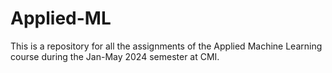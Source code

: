 # Applied-ML
This is a repository for all the assignments of the Applied Machine Learning course during the Jan-May 2024 semester at CMI.
